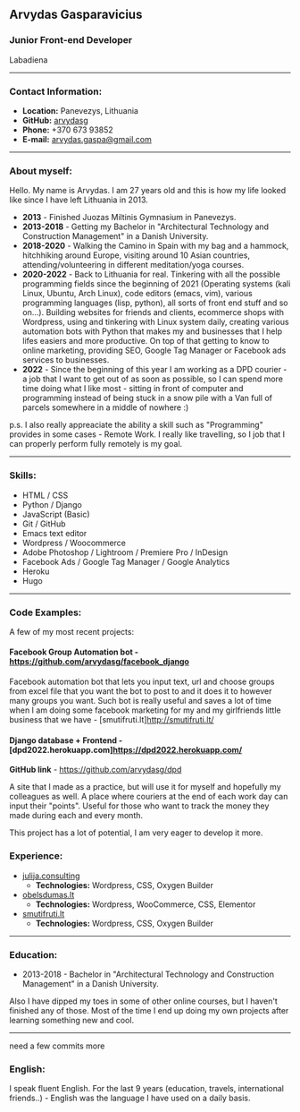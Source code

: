 ## Arvydas Gasparavicius

### Junior Front-end Developer

Labadiena

----

### Contact Information:

* **Location:** Panevezys, Lithuania
* **GitHub:** [arvydasg](https://github.com/arvydasg)
* **Phone:** +370 673 93852
* **E-mail:** [arvydas.gaspa@gmail.com](maito:arvydas.gaspa@gmail.com)

----

### About myself:

Hello. My name is Arvydas. I am 27 years old and this is how my life looked like since I have left Lithuania in 2013.

* **2013** - Finished Juozas Miltinis Gymnasium in Panevezys.
* **2013-2018** - Getting my Bachelor in "Architectural Technology and Construction Management" in a Danish University.
* **2018-2020** - Walking the Camino in Spain with my bag and a hammock, hitchhiking around Europe, visiting around 10 Asian countries, attending/volunteering in different meditation/yoga courses.
* **2020-2022** - Back to Lithuania for real. Tinkering with all the possible programming fields since the beginning of 2021 (Operating systems (kali Linux, Ubuntu, Arch Linux), code editors (emacs, vim), various programming languages (lisp, python), all sorts of front end stuff and so on...). Building websites for friends and clients, ecommerce shops with Wordpress, using and tinkering with Linux system daily, creating various automation bots with Python that makes my and businesses that I help lifes easiers and more productive. On top of that getting to know to online marketing, providing SEO, Google Tag Manager or Facebook ads services to businesses.
* **2022** - Since the beginning of this year I am working as a DPD courier - a job that I want to get out of as soon as possible, so I can spend more time doing what I like most - sitting in front of computer and programming instead of being stuck in a snow pile with a Van full of parcels somewhere in a middle of nowhere :)

p.s. I also really appreaciate the ability a skill such as "Programming" provides in some cases - Remote Work. I really like travelling, so I job that I can properly perform fully remotely is my goal. 

----

### Skills:

* HTML / CSS
* Python / Django
* JavaScript (Basic)
* Git / GitHub
* Emacs text editor
* Wordpress / Woocommerce
* Adobe Photoshop / Lightroom / Premiere Pro / InDesign
* Facebook Ads / Google Tag Manager / Google Analytics
* Heroku
* Hugo

----

### Code Examples:

A few of my most recent projects:

#### Facebook Group Automation bot  - https://github.com/arvydasg/facebook_django

Facebook automation bot that lets you input text, url and choose groups from excel file that you want the bot to post to and it does it to however many groups you want. Such bot is really useful and saves a lot of time when I am doing some facebook marketing for my and my girlfriends little business that we have - [smutifruti.lt]http://smutifruti.lt/

#### Django database + Frontend - [dpd2022.herokuapp.com]https://dpd2022.herokuapp.com/

**GitHub link** - https://github.com/arvydasg/dpd

A site that I made as a practice, but will use it for myself and hopefully my colleagues as well. A place where couriers at the end of each work day can input their "points". Useful for those who want to track the money they made during each and every month.

This project has a lot of potential, I am very eager to develop it more.

### Experience:

* [julija.consulting](https://julija.consulting/)
  * **Technologies:** Wordpress, CSS, Oxygen Builder
* [obelsdumas.lt](https://obelsdumas.lt/)
  * **Technologies:** Wordpress, WooCommerce, CSS, Elementor
* [smutifruti.lt](http://smutifruti.lt/)
  * **Technologies:** Wordpress, CSS, Oxygen Builder

----

### Education:

* 2013-2018 - Bachelor in "Architectural Technology and Construction Management" in a Danish University.

Also I have dipped my toes in some of other online courses, but I haven't finished any of those. Most of the time I end up doing my own projects after learning something new and cool.

----

need a few commits more

### English:

I speak fluent English. For the last 9 years (education, travels, international friends..) -  English was the language I have used on a daily basis.